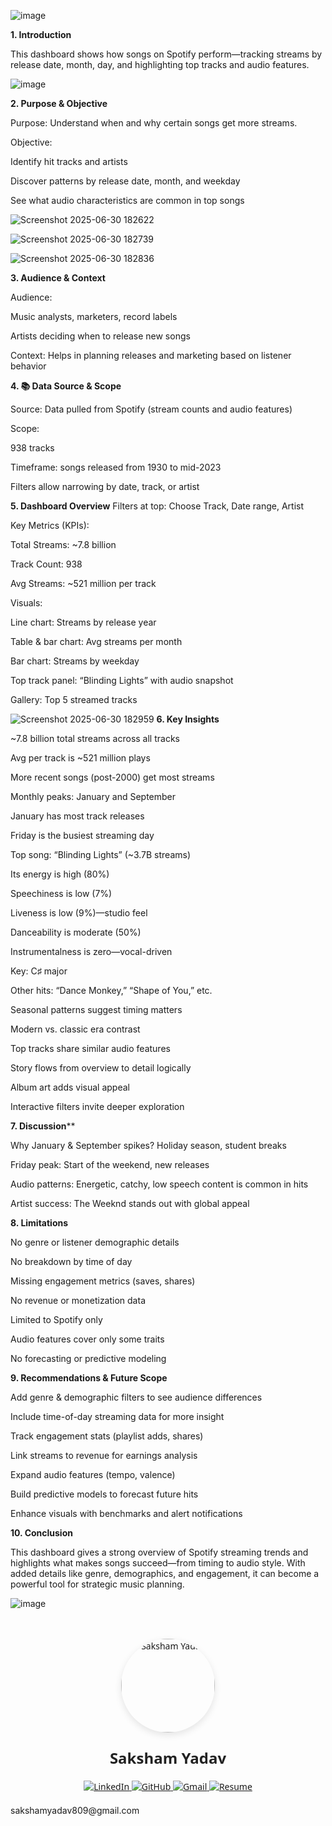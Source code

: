 




![image](https://github.com/user-attachments/assets/20ca4b9f-9817-4c0c-ba58-37ca83ac3159)

**1.  Introduction**

This dashboard shows how songs on Spotify perform—tracking streams by release date, month, day, and highlighting top tracks and audio features.

![image](https://github.com/user-attachments/assets/2bc6bcc2-971d-4784-a385-f0018969ef75)

**2. Purpose & Objective**

Purpose: Understand when and why certain songs get more streams.

Objective:

Identify hit tracks and artists

Discover patterns by release date, month, and weekday

See what audio characteristics are common in top songs




![Screenshot 2025-06-30 182622](https://github.com/user-attachments/assets/8481e87c-8423-4b63-8d2e-be8630b82f1a)

![Screenshot 2025-06-30 182739](https://github.com/user-attachments/assets/164dc44c-c9eb-4175-bcad-fba1ed89df0c)

![Screenshot 2025-06-30 182836](https://github.com/user-attachments/assets/7a0d6547-4040-4ace-b694-e61dc86e199f)


**3. Audience & Context**

Audience:

Music analysts, marketers, record labels

Artists deciding when to release new songs

Context: Helps in planning releases and marketing based on listener behavior


**4. 📚 Data Source & Scope**

Source: Data pulled from Spotify (stream counts and audio features)

Scope:

938 tracks

Timeframe: songs released from 1930 to mid-2023

Filters allow narrowing by date, track, or artist

**5. Dashboard Overview**
Filters at top: Choose Track, Date range, Artist

Key Metrics (KPIs):

Total Streams: ~7.8 billion

Track Count: 938

Avg Streams: ~521 million per track

Visuals:

Line chart: Streams by release year

Table & bar chart: Avg streams per month

Bar chart: Streams by weekday

Top track panel: “Blinding Lights” with audio snapshot

Gallery: Top 5 streamed tracks

![Screenshot 2025-06-30 182959](https://github.com/user-attachments/assets/bc546d76-9be2-4f98-93e5-f2e24cd84cbc)
**6.  Key Insights**


~7.8 billion total streams across all tracks

Avg per track is ~521 million plays

More recent songs (post-2000) get most streams

Monthly peaks: January and September

January has most track releases

Friday is the busiest streaming day

Top song: “Blinding Lights” (~3.7B streams)

Its energy is high (80%)

Speechiness is low (7%)

Liveness is low (9%)—studio feel

Danceability is moderate (50%)

Instrumentalness is zero—vocal-driven

Key: C♯ major

Other hits: “Dance Monkey,” “Shape of You,” etc.

Seasonal patterns suggest timing matters

Modern vs. classic era contrast

Top tracks share similar audio features

Story flows from overview to detail logically

Album art adds visual appeal

Interactive filters invite deeper exploration

**7.  Discussion****


Why January & September spikes? Holiday season, student breaks

Friday peak: Start of the weekend, new releases

Audio patterns: Energetic, catchy, low speech content is common in hits

Artist success: The Weeknd stands out with global appeal

**8.  Limitations**


No genre or listener demographic details

No breakdown by time of day

Missing engagement metrics (saves, shares)

No revenue or monetization data

Limited to Spotify only

Audio features cover only some traits

No forecasting or predictive modeling

**9.  Recommendations & Future Scope**


Add genre & demographic filters to see audience differences

Include time-of-day streaming data for more insight

Track engagement stats (playlist adds, shares)

Link streams to revenue for earnings analysis

Expand audio features (tempo, valence)

Build predictive models to forecast future hits

Enhance visuals with benchmarks and alert notifications

**10.  Conclusion**

This dashboard gives a strong overview of Spotify streaming trends and highlights what makes songs succeed—from timing to audio style. With added details like genre, demographics, and engagement, it can become a powerful tool for strategic music planning.







![image](https://github.com/user-attachments/assets/47122b44-6eca-49f8-9b26-f4198587109f)



<!-- 🌟 Centered Profile with Connect Buttons -->
<div style="max-width: 800px; margin: auto; padding: 20px; text-align: center; font-family: 'Segoe UI', sans-serif;">

  <!-- Profile Image -->
  <img src="https://github.com/user-attachments/assets/27d9edd1-4a8e-4f9c-a26d-6c0f3b89ce24"
       alt="Saksham Yadav"
       width="150"
       style="border-radius: 50%; box-shadow: 0 4px 12px rgba(0,0,0,0.1); margin-bottom: 10px;">

  <!-- Name -->
  <h1 style="font-size: 24px; font-weight: bold; color: #222; margin-top: 10px;">Saksham Yadav</h1>

  <!-- Connect with Me Badges -->
  <div style="margin-top: 20px;">
    <a href="https://www.linkedin.com/in/saksham-yadav-3b2930350/" target="_blank">
      <img src="https://img.shields.io/badge/LinkedIn-%230077B5.svg?style=for-the-badge&logo=linkedin&logoColor=white" alt="LinkedIn">
    </a>
    <a href= "https://github.com/saksham436?tab=repositories"target="_blank">
      <img src="https://img.shields.io/badge/GitHub-%2312100E.svg?style=for-the-badge&logo=github&logoColor=white" alt="GitHub">
    </a>
    <a href="https://mail.google.com/mail/u/0/?hl=en#inbox?compose=new">
      <img src="https://img.shields.io/badge/Gmail-D14836?style=for-the-badge&logo=gmail&logoColor=white" alt="Gmail">
    </a>
    <a href="https://github.com/saksham436/Resume/blob/main/Saksham_cv.pdf" target="_blank">
      <img src="https://img.shields.io/badge/Resume-Download-green?style=for-the-badge&logo=adobeacrobatreader&logoColor=white" alt="Resume">
    </a>
  </div>
</div>
sakshamyadav809@gmail.com
                                    



